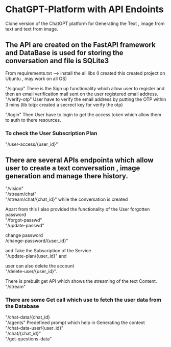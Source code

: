 # ChatGPT-Platform with API Endoints
Clone version of the ChatGPT platform for Generating the Text , image from text and text from image.

## The API are created on the FastAPI framework and DataBase is used for storing the conversation and file is SQLite3
From requirements.txt --> install the all libs (I created this created project on Ubuntu , may work on all OS)

"/signup" There is the Sign up functionality which allow user to register and then an email verification mail sent on the user registered email address. "/verify-otp" User have to verify the email address by putting the OTP within 3 mins (lib totp: created a secrect key for verify the otp)

"/login" Then User have to login to get the access token which allow them to auth to there resources.

### To check the User Subscription Plan
"/user-access/{user_id}"
## There are several APIs endpointa which allow user to create a text conversation , image generation and manage there history.
"/vision"  
"/stream/chat"  
"/stream/chat/{chat_id}" while the conversation is created 


Apart from this I also provided the functionality of the User forgotten password   
"/forgot-passwd"  
"/update-passwd"

change password  
/change-password/{user_id}"

and Take the Subscription of the Service    
"/update-plan/{user_id}" and 

user can also delete the account   
"/delete-user/{user_id}".

There is prebuilt get API which shows the streaming of the text Content.   
"/stream"


### There are some Get call which use to fetch the user data from the Database
"/chat-data/{chat_id}   
"/agents" Predefined prompt which help in Generating the context   
"/chat-data-user/{user_id}"   
"/chat/{chat_id}"   
"/get-questions-data" 

